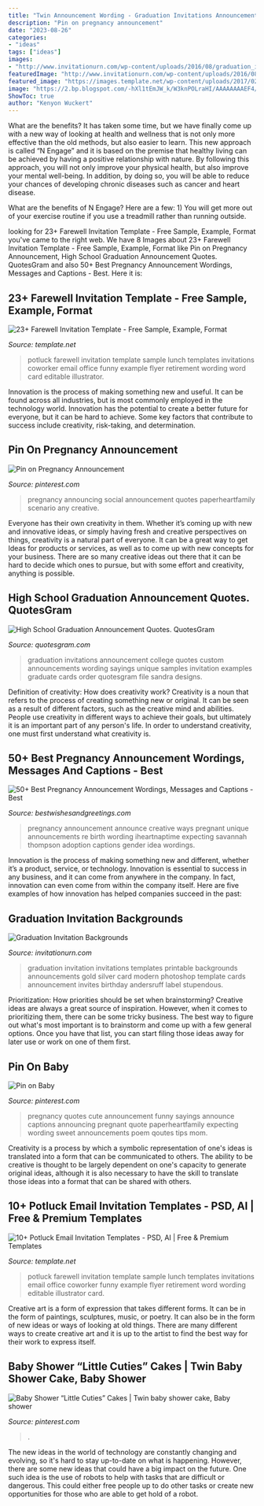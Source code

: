 ```yaml
---
title: "Twin Announcement Wording - Graduation Invitations Announcement College Quotes Custom Announcements Wording Sayings Unique Samples Invitation Examples Graduate Cards Order Quotesgram File Sandra Designs"
description: "Pin on pregnancy announcement"
date: "2023-08-26"
categories:
- "ideas"
tags: ["ideas"]
images:
- "http://www.invitationurn.com/wp-content/uploads/2016/08/graduation_invitation_backgrounds_free.jpg"
featuredImage: "http://www.invitationurn.com/wp-content/uploads/2016/08/graduation_invitation_backgrounds_free.jpg"
featured_image: "https://images.template.net/wp-content/uploads/2017/02/Farewell-Potluck-Invitation-Template-in-Illustrator.jpg"
image: "https://2.bp.blogspot.com/-hXl1tEmJW_k/W3knPOLraHI/AAAAAAAAEF4/I2hftTvvl2AySYOEsk9GduhNgykQQ4IlgCLcBGAs/s1600/unique%2Bpregnancy%2Bannouncement%2Bideas.jpg"
ShowToc: true
author: "Kenyon Wuckert"
---
```



What are the benefits?
It has taken some time, but we have finally come up with a new way of looking at health and wellness that is not only more effective than the old methods, but also easier to learn. This new approach is called “N Engage” and it is based on the premise that healthy living can be achieved by having a positive relationship with nature.
By following this approach, you will not only improve your physical health, but also improve your mental well-being. In addition, by doing so, you will be able to reduce your chances of developing chronic diseases such as cancer and heart disease.

What are the benefits of N Engage? Here are a few: 
        1) You will get more out of your exercise routine if you use a treadmill rather than running outside.

	

		
looking for 23+ Farewell Invitation Template - Free Sample, Example, Format you've came to the right web. We have 8 Images about 23+ Farewell Invitation Template - Free Sample, Example, Format like Pin on Pregnancy Announcement, High School Graduation Announcement Quotes. QuotesGram and also 50+ Best Pregnancy Announcement Wordings, Messages and Captions - Best. Here it is:
		
    
## 23+ Farewell Invitation Template - Free Sample, Example, Format

<img loading=lazy src="https://images.template.net/wp-content/uploads/2017/01/Farewell-Potluck-Invitation-Template.jpg" onerror="this.onerror=null;this.src='https://tse4.mm.bing.net/th?id=OIP.QEm8YESpd-WiZ24eitS-1gHaK7&amp;pid=15.1';" alt="23+ Farewell Invitation Template - Free Sample, Example, Format">

_Source: template.net_

>potluck farewell invitation template sample lunch templates invitations coworker email office funny example flyer retirement wording word card editable illustrator. 

	

Innovation is the process of making something new and useful. It can be found across all industries, but is most commonly employed in the technology world. Innovation has the potential to create a better future for everyone, but it can be hard to achieve. Some key factors that contribute to success include creativity, risk-taking, and determination.

    
## Pin On Pregnancy Announcement

<img loading=lazy src="https://i.pinimg.com/736x/2c/fe/23/2cfe23b0b6766dc82d83dd74785c3511.jpg" onerror="this.onerror=null;this.src='https://tse3.mm.bing.net/th?id=OIP.TEzHpgpMo4YJwMZIczsqdwHaLH&amp;pid=15.1';" alt="Pin on Pregnancy Announcement">

_Source: pinterest.com_

>pregnancy announcing social announcement quotes paperheartfamily scenario any creative. 

	

Everyone has their own creativity in them. Whether it’s coming up with new and innovative ideas, or simply having fresh and creative perspectives on things, creativity is a natural part of everyone. It can be a great way to get Ideas for products or services, as well as to come up with new concepts for your business. There are so many creative ideas out there that it can be hard to decide which ones to pursue, but with some effort and creativity, anything is possible.

    
## High School Graduation Announcement Quotes. QuotesGram

<img loading=lazy src="https://cdn.quotesgram.com/img/88/24/618716861-il_fullxfull_442978706_kxsh.jpg" onerror="this.onerror=null;this.src='https://tse2.mm.bing.net/th?id=OIP.Zazl7ydRB5Xw7NsRvK7MYAHaFS&amp;pid=15.1';" alt="High School Graduation Announcement Quotes. QuotesGram">

_Source: quotesgram.com_

>graduation invitations announcement college quotes custom announcements wording sayings unique samples invitation examples graduate cards order quotesgram file sandra designs. 

	

Definition of creativity: How does creativity work?
Creativity is a noun that refers to the process of creating something new or original. It can be seen as a result of different factors, such as the creative mind and abilities. People use creativity in different ways to achieve their goals, but ultimately it is an important part of any person's life. In order to understand creativity, one must first understand what creativity is.

    
## 50+ Best Pregnancy Announcement Wordings, Messages And Captions - Best

<img loading=lazy src="https://2.bp.blogspot.com/-hXl1tEmJW_k/W3knPOLraHI/AAAAAAAAEF4/I2hftTvvl2AySYOEsk9GduhNgykQQ4IlgCLcBGAs/s1600/unique%2Bpregnancy%2Bannouncement%2Bideas.jpg" onerror="this.onerror=null;this.src='https://tse3.mm.bing.net/th?id=OIP.uYkKJPC6nCBbXqsho-kUggHaOS&amp;pid=15.1';" alt="50+ Best Pregnancy Announcement Wordings, Messages and Captions - Best">

_Source: bestwishesandgreetings.com_

>pregnancy announcement announce creative ways pregnant unique announcements re birth wording iheartnaptime expecting savannah thompson adoption captions gender idea wordings. 

	

Innovation is the process of making something new and different, whether it’s a product, service, or technology. Innovation is essential to success in any business, and it can come from anywhere in the company. In fact, innovation can even come from within the company itself. Here are five examples of how innovation has helped companies succeed in the past:

    
## Graduation Invitation Backgrounds

<img loading=lazy src="http://www.invitationurn.com/wp-content/uploads/2016/08/graduation_invitation_backgrounds_free.jpg" onerror="this.onerror=null;this.src='https://tse4.mm.bing.net/th?id=OIP.T2IfEe2CG3VJ2f1ChlZ5hAHaHa&amp;pid=15.1';" alt="Graduation Invitation Backgrounds">

_Source: invitationurn.com_

>graduation invitation invitations templates printable backgrounds announcements gold silver card modern photoshop template cards announcement invites birthday andersruff label stupendous. 

	

Prioritization: How priorities should be set when brainstorming?
Creative ideas are always a great source of inspiration. However, when it comes to prioritizing them, there can be some tricky business. The best way to figure out what's most important is to brainstorm and come up with a few general options. Once you have that list, you can start filing those ideas away for later use or work on one of them first.

    
## Pin On Baby

<img loading=lazy src="https://i.pinimg.com/736x/23/de/2f/23de2f406ca3de46ab33df48aa719237.jpg" onerror="this.onerror=null;this.src='https://tse2.mm.bing.net/th?id=OIP.89eRZwdUzkjPxlUBdRq3nAAAAA&amp;pid=15.1';" alt="Pin on Baby">

_Source: pinterest.com_

>pregnancy quotes cute announcement funny sayings announce captions announcing pregnant quote paperheartfamily expecting wording sweet announcements poem qoutes tips mom. 

	

Creativity is a process by which a symbolic representation of one's ideas is translated into a form that can be communicated to others. The ability to be creative is thought to be largely dependent on one's capacity to generate original ideas, although it is also necessary to have the skill to translate those ideas into a format that can be shared with others.

    
## 10+ Potluck Email Invitation Templates - PSD, AI | Free &amp; Premium Templates

<img loading=lazy src="https://images.template.net/wp-content/uploads/2017/02/Farewell-Potluck-Invitation-Template-in-Illustrator.jpg" onerror="this.onerror=null;this.src='https://tse3.mm.bing.net/th?id=OIP.QM6eFvfprtn_7s2JN1bPHQHaK7&amp;pid=15.1';" alt="10+ Potluck Email Invitation Templates - PSD, AI | Free &amp; Premium Templates">

_Source: template.net_

>potluck farewell invitation template sample lunch templates invitations email office coworker funny example flyer retirement word wording editable illustrator card. 

	

Creative art is a form of expression that takes different forms. It can be in the form of paintings, sculptures, music, or poetry. It can also be in the form of new ideas or ways of looking at old things. There are many different ways to create creative art and it is up to the artist to find the best way for their work to express itself.

    
## Baby Shower “Little Cuties” Cakes | Twin Baby Shower Cake, Baby Shower

<img loading=lazy src="https://i.pinimg.com/736x/94/b4/a2/94b4a268df44cc8bbd64b624174d7cef.jpg" onerror="this.onerror=null;this.src='https://tse2.mm.bing.net/th?id=OIP.xTi7Ug_Vr58Lry5hOEcA_AHaJ3&amp;pid=15.1';" alt="Baby Shower “Little Cuties” Cakes | Twin baby shower cake, Baby shower">

_Source: pinterest.com_

>. 

	

The new ideas in the world of technology are constantly changing and evolving, so it's hard to stay up-to-date on what is happening. However, there are some new ideas that could have a big impact on the future. One such idea is the use of robots to help with tasks that are difficult or dangerous. This could either free people up to do other tasks or create new opportunities for those who are able to get hold of a robot.

